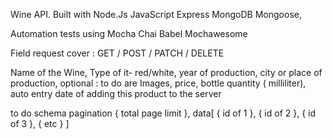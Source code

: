 
Wine API.
Built with Node.Js JavaScript Express MongoDB Mongoose,

Automation tests using Mocha Chai Babel Mochawesome

Field request cover :
GET / POST / PATCH / DELETE

Name of the Wine, 
Type of it- red/white, 
year of production, 
city or place of production, 
  optional :
      to do are Images,
      price,
      bottle quantity ( milliliter), 
auto entry date of adding this product to the server

to do
schema
pagination {
  total
  page
  limit
},
data[
{
  id of 1
},
{
  id of 2
}, 
{
  id of 3
},
{
  etc
}
]
